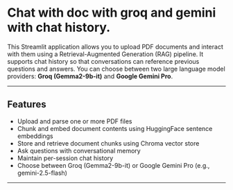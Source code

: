 # Chat with doc with groq and gemini with chat history.

This Streamlit application allows you to upload PDF documents and interact with them using a Retrieval-Augmented Generation (RAG) pipeline. It supports chat history so that conversations can reference previous questions and answers. You can choose between two large language model providers: **Groq (Gemma2-9b-it)** and **Google Gemini Pro**.

---

## Features

- Upload and parse one or more PDF files
- Chunk and embed document contents using HuggingFace sentence embeddings
- Store and retrieve document chunks using Chroma vector store
- Ask questions with conversational memory
- Maintain per-session chat history
- Choose between Groq (Gemma2-9b-it) or Google Gemini Pro (e.g., gemini-2.5-flash)

---




